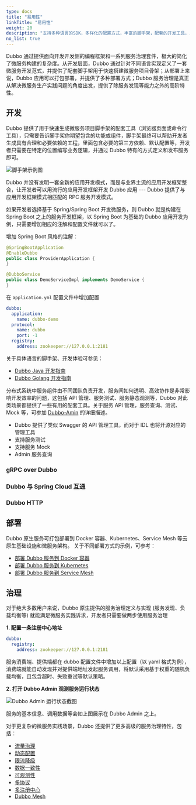 ```yaml
---
type: docs
title: "易用性"
linkTitle: "易用性"
weight: 20
description: "支持多种语言的SDK，多样化的配置方式，丰富的脚手架，配套的开发工具，只需要简单的几句代码就可以拥有微服务的全部能力，开发者只需要专注业务开发。"
no_list: true
---
```

Dubbo 通过提供面向开发开发侧的编程框架和一系列服务治理套件，极大的简化了微服务构建的复杂度。从开发层面，Dubbo 通过针对不同语言实现定义了一套微服务开发范式，并提供了配套脚手架用于快速搭建微服务项目骨架；从部署上来说，Dubbo 应用可以打包部署，并提供了多种部署方式；Dubbo 服务治理是真正从解决微服务生产实践问题的角度出发，提供了除服务发现等能力之外的高阶特性。

## 开发
Dubbo 提供了用于快速生成微服务项目脚手架的配套工具（浏览器页面或命令行工具），只需要告诉脚手架你期望包含的功能或组件，脚手架最终可以帮助开发者生成具有合理和必要依赖的工程，里面包含必要的第三方依赖、默认配置等，开发者只需要在特定的位置编写业务逻辑，并通过 Dubbo 特有的方式定义和发布服务即可。

![脚手架示例图]()

Dubbo 并没有发明一套全新的应用开发模式，而是与业界主流的应用开发框架整合，让开发者可以用流行的应用开发框架开发 Dubbo 应用 --- Dubbo 提供了与应用开发框架模式相匹配的 RPC 服务开发模式。

如果开发者选择基于 Spring/Spring Boot 开发微服务，则 Dubbo 就是构建在 Spring Boot 之上的服务开发框架，以 Spring Boot 为基础的 Dubbo 应用开发为例，只需要增加相应的注解和配置文件就可以了。

增加 Spring Boot 风格的注解：
```java
@SpringBootApplication
@EnableDubbo
public class ProviderApplication {
}

@DubboService
public class DemoServiceImpl implements DemoService {
}
```

在 `application.yml` 配置文件中增加配置
```yaml
dubbo:
  application:
    name: dubbo-demo
  protocol:
    name: dubbo
    port: -1
  registry:
    address: zookeeper://127.0.0.1:2181
```

关于具体语言的脚手架、开发体验可参见：
* [Dubbo Java 开发指南](../../../../docs3-v2/java-sdk/quick-start/spring-boot/)
* [Dubbo Golang 开发指南](../../../../docs3-v2/golang-sdk/quickstart/)

分布式系统中服务组件由不同团队负责开发，服务间如何透明、高效协作是非常影响开发效率的问题，这包括 API 管理、服务测试、服务静态观测等，Dubbo 对此类场景都提供了一些有用的配套工具。关于服务 API 管理，服务查询、测试、Mock 等，可参加 [Dubbo-Amin]() 的详细描述。
* Dubbo 提供了类似 Swagger 的 API 管理工具，而对于 IDL 也将开源对应的管理工具
* 支持服务测试
* 支持服务 Mock
* Admin 服务查询

### gRPC over Dubbo

### Dubbo 与 Spring Cloud 互通


### Dubbo HTTP

## 部署
Dubbo 原生服务可打包部署到 Docker 容器、Kubernetes、Service Mesh 等云原生基础设施和微服务架构。
关于不同部署方式的示例，可参考：
* [部署 Dubbo 服务到 Docker 容器]()
* [部署 Dubbo 服务到 Kubernetes]()
* [部署 Dubbo 服务到 Service Mesh]()

## 治理
对于绝大多数用户来说，Dubbo 原生提供的服务治理定义与实现 (服务发现、负载均衡等) 就能满足微服务实践诉求，开发者只需要做两步使用服务治理

**1. 配置一条注册中心地址**
```yaml
dubbo:
  registry:
    address: zookeeper://127.0.0.1:2181
```
服务消费端、提供端都在 dubbo 配置文件中增加以上配置（以 yaml 格式为例），消费端就能自动发现并对提供端地址发起服务调用，将默认采用基于权重的随机负载均衡，且包含超时、失败重试等默认策略。

**2. 打开 Dubbo Admin 观测服务运行状态**

![Dubbo Admin 运行状态截图]()

服务的基本信息、调用数据等会如上图展示在 Dubbo Admin 之上。

对于更复杂的微服务实践场景，Dubbo 还提供了更多高级的服务治理特性，包括：
* [流量治理](../traffic-management/)
* [动态配置](../traffic-management/)
* [限流降级](../traffic-management/)
* [数据一致性](../traffic-management/)
* [可观测性](../traffic-management/)
* [多协议](../traffic-management/)
* [多注册中心](../traffic-management/)
* [Dubbo Mesh](../traffic-management/)
